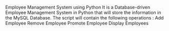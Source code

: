 Employee Management System using Python
It is a Database-driven Employee Management System in Python that will store the information in the MySQL Database. 
The script will contain the following operations :
Add Employee
Remove Employee
Promote Employee
Display Employees

